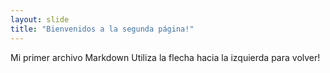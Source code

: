 ```yaml
---
layout: slide
title: "Bienvenidos a la segunda página!"
---
```

Mi primer archivo Markdown
Utiliza la flecha hacia la izquierda para volver!
